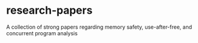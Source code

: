 # research-papers
A collection of strong papers regarding memory safety, use-after-free, and concurrent program analysis
